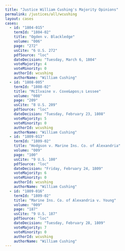 ```yaml
---
title: "Justice William Cushing's Majority Opinions"
permalink: /justices/all/wcushing
layout: cases
cases:
  - id: "1804-015"
    termId: "1804-02"
    title: "Ogden v. Blackledge"
    volume: "006"
    page: "272"
    usCite: "6 U.S. 272"
    pdfSource: "loc"
    dateDecision: "Tuesday, March 6, 1804"
    voteMajority: 4
    voteMinority: 0
    authorId: wcushing
    authorName: "William Cushing"
  - id: "1808-005"
    termId: "1808-02"
    title: "McIlvaine v. Coxe&apos;s Lessee"
    volume: "008"
    page: "209"
    usCite: "8 U.S. 209"
    pdfSource: "loc"
    dateDecision: "Tuesday, February 23, 1808"
    voteMajority: 5
    voteMinority: 0
    authorId: wcushing
    authorName: "William Cushing"
  - id: "1809-013"
    termId: "1809-02"
    title: "Hodgson v. Marine Ins. Co. of Alexandria"
    volume: "009"
    page: "100"
    usCite: "9 U.S. 100"
    pdfSource: "loc"
    dateDecision: "Friday, February 24, 1809"
    voteMajority: 6
    voteMinority: 0
    authorId: wcushing
    authorName: "William Cushing"
  - id: "1809-016"
    termId: "1809-02"
    title: "Marine Ins. Co. of Alexandria v. Young"
    volume: "009"
    page: "187"
    usCite: "9 U.S. 187"
    pdfSource: "loc"
    dateDecision: "Tuesday, February 28, 1809"
    voteMajority: 7
    voteMinority: 0
    authorId: wcushing
    authorName: "William Cushing"
---
```

